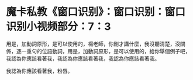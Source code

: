 # 魔卡私教《窗口识别》：窗口识别：窗口识别小视频部分：7：3

用是，加動詞原形，是可以使用的，楊老師，你剛才講什麼，我沒聽清楚，沒關係，逐一重句的位語動詞，用是，加動詞原形，是可以使用的，給你舉個例子吧，我認為你應該看著我，我認為你應該看著我，我認為你應該看著我。

我認為你應該看著我，粉唇。